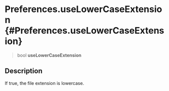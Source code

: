 Preferences.useLowerCaseExtension {#Preferences.useLowerCaseExtension}
=================================

> bool **useLowerCaseExtension**

Description
-----------

If true, the file extension is lowercase.
